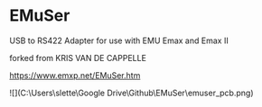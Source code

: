# EMuSer

USB to RS422 Adapter for use with EMU Emax and Emax II

forked from KRIS VAN DE CAPPELLE 

https://www.emxp.net/EMuSer.htm

![](C:\Users\slette\Google Drive\Github\EMuSer\emuser_pcb.png)
